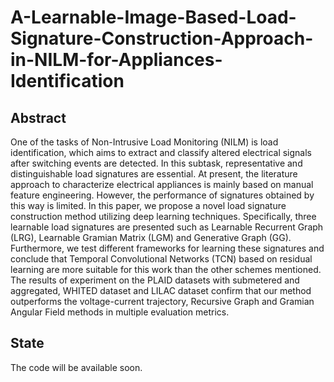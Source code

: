 # A-Learnable-Image-Based-Load-Signature-Construction-Approach-in-NILM-for-Appliances-Identification
## Abstract
One of the tasks of Non-Intrusive Load Monitoring (NILM) is load identification, which aims to extract and classify altered electrical signals after switching events are detected. In this subtask, representative and distinguishable load signatures are essential. At present, the literature approach to characterize electrical appliances is mainly based on manual feature engineering. However, the performance of signatures obtained by this way is limited. In this paper, we propose a novel load signature construction method utilizing deep learning techniques. Specifically, three learnable load signatures are presented such as Learnable Recurrent Graph (LRG), Learnable Gramian Matrix (LGM) and Generative Graph (GG). Furthermore, we test different frameworks for learning these signatures and conclude that Temporal Convolutional Networks (TCN) based on residual learning are more suitable for this work than the other schemes mentioned. The results of experiment on the PLAID datasets with submetered and aggregated, WHITED dataset and LILAC dataset confirm that our method outperforms the voltage-current trajectory, Recursive Graph and Gramian Angular Field methods in multiple evaluation metrics. 
## State
The code will be available soon.
